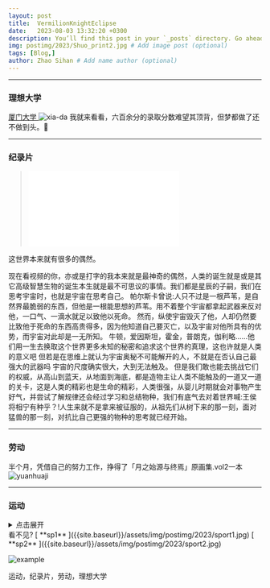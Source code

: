 ```yaml
---
layout: post
title:  VermilionKnightEclipse
date:   2023-08-03 13:32:20 +0300
description: You’ll find this post in your `_posts` directory. Go ahead and edit it and re-build the site to see your changes. # Add post description (optional)
img: postimg/2023/Shuo_print2.jpg # Add image post (optional)
tags: [Blog,]
author: Zhao Sihan # Add name author (optional)
---
```


***

### 理想大学 ###
[ 厦门大学 ](https://zs.xmu.edu.cn/info/1041/8454.htm)
![xia-da]({{site.baseurl}}/assets/img/postimg/2023/xia-da.jpg)
我就来看看，六百余分的录取分数难望其顶背，但梦都做了还不做到头。🤔

***

### 纪录片 ###

> <iframe src="//player.bilibili.com/player.html?aid=52012946&bvid=BV1z4411Y7tX&cid=365220412&page=1" scrolling="no" border="0" frameborder="no" framespacing="0" allowfullscreen="true"> </iframe>

这世界本来就有很多的偶然。</p>
现在看视频的你，亦或是打字的我本来就是最神奇的偶然，人类的诞生就是或是其它高级智慧生物的诞生本生就是最不可思议的事情。我们都是星辰的子嗣，我们在思考宇宙时，也就是宇宙在思考自己。
帕尔斯卡曾说:人只不过是一根芦苇，是自然界最脆弱的东西，但他是一根能思想的芦苇。用不着整个宇宙都拿起武器来反对他，一口气、一滴水就足以致他以死命。
然而，纵使宇宙毁灭了他，人却仍然要比致他于死命的东西高贵得多，因为他知道自己要灭亡，以及宇宙对他所具有的优势，而宇宙对此却是一无所知。
牛顿，爱因斯坦，霍金，普朗克，伽利略……他们用一生去换取这个世界更多未知的秘密和追求这个世界的真理，这也许就是人类的意义吧
但若是在思维上就认为宇宙奥秘不可能解开的人，不就是在否认自己最强大的武器吗
宇宙的尺度确实很大，大到无法触及。
但是我们敢也能去挑战它们的权威，从高山到蓝天，从地面到海底，都是造物主让人类不能触及的一道又一道的关卡，这是人类的精彩也是生命的精彩，人类很强，从婴儿时期就会对事物产生好气，并尝试了解规律还会经过学习和总结物种，我们有底气去对着世界喊:王侯将相宁有种乎？!人生来就不是拿来被征服的，从祖先们从树下来的那一刻，面对猛兽的那一刻，对抗比自己更强的物种的思考就已经开始。

***

### 劳动 ###
半个月，凭借自己的努力工作，挣得了「月之始源与终焉」原画集.vol2一本
![yuanhuaji]({{site.baseurl}}/assets/img/postimg/2023/yuanhuaji.jpg)

***

### 运动 ###

<details><summary>点击展开</summary>
 <p>
  <img src="{{site.baseurl}}/assets/img/postimg/2023/sport1.jpg" />
  
  <img src="{{site.baseurl}}/assets/img/postimg/2023/sport2.jpg" />

 </p>
</details>
看不见?  [ **sp1** ]({{site.baseurl}}/assets/img/postimg/2023/sport1.jpg)    [ **sp2** ]({{site.baseurl}}/assets/img/postimg/2023/sport2.jpg)

![example]({{site.baseurl}}/assets/img/postimg//2022/0222/websitesharefooter.jpg)

运动，纪录片，劳动，理想大学

